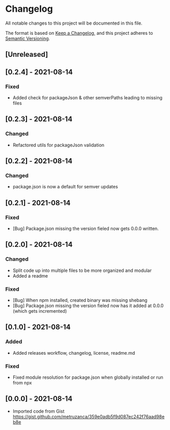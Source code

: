 # Changelog
All notable changes to this project will be documented in this file.

The format is based on [Keep a Changelog](https://keepachangelog.com/en/1.0.0/),
and this project adheres to [Semantic Versioning](https://semver.org/spec/v2.0.0.html).

## [Unreleased]

## [0.2.4] - 2021-08-14
### Fixed
- Added check for packageJson & other semverPaths leading to missing files
## [0.2.3] - 2021-08-14
### Changed
- Refactored utils for packageJson validation

## [0.2.2] - 2021-08-14
### Changed
- package.json is now a default for semver updates

## [0.2.1] - 2021-08-14
### Fixed
- [Bug] Package.json missing the version fieled now gets 0.0.0 written.

## [0.2.0] - 2021-08-14
### Changed
- Split code up into multiple files to be more organized and modular
- Added a readme
### Fixed
- [Bug] When npm installed, created binary was missing shebang
- [Bug] Package.json missing the version fieled now has it added at 0.0.0 (which gets incremented)
## [0.1.0] - 2021-08-14

### Added
- Added releases workflow, changelog, license, readme.md

### Fixed
- Fixed module resolution for package.json when globally installed or run from npx

## [0.0.0] - 2021-08-14
- Imported code from Gist https://gist.github.com/metruzanca/359e0adb5f9d087ec242f76aad98eb8e